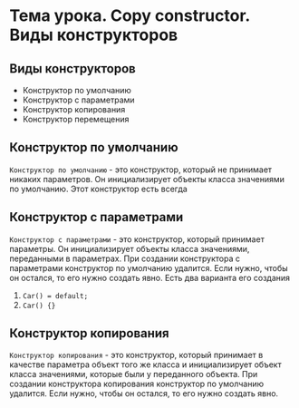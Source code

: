 # Тема урока. Copy constructor. Виды конструкторов

## Виды конструкторов
* Конструктор по умолчанию
* Конструктор с параметрами
* Конструктор копирования
* Конструктор перемещения

## Конструктор по умолчанию
`Конструктор по умолчанию` - это конструктор, который не принимает никаких параметров. Он инициализирует объекты класса значениями по умолчанию. Этот конструктор есть всегда

## Конструктор с параметрами
`Конструктор с параметрами` - это конструктор, который принимает параметры. Он инициализирует объекты класса значениями, переданными в параметрах. При создании конструктора с параметрами конструктор по умолчанию удалится. Если нужно, чтобы он остался, то его нужно создать явно.
Есть два варианта его создания
1. ```Car() = default;``` 
2. ```Car() {}```

## Конструктор копирования
`Конструктор копирования` - это конструктор, который принимает в качестве параметра объект того же класса и инициализирует объект класса значениями, которые были у переданного объекта. При создании конструктора копирования конструктор по умолчанию удалится. Если нужно, чтобы он остался, то его нужно создать явно.

